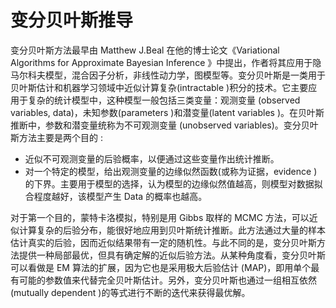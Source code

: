 # 变分贝叶斯推导

变分贝叶斯方法最早由 Matthew J.Beal 在他的博士论文《Variational Algorithms for Approximate Bayesian Inference 》中提出，作者将其应用于隐马尔科夫模型，混合因子分析，非线性动力学，图模型等。变分贝叶斯是一类用于贝叶斯估计和机器学习领域中近似计算复杂\(intractable \)积分的技术。它主要应用于复杂的统计模型中，这种模型一般包括三类变量：观测变量 \(observed variables, data\)，未知参数\(parameters \)和潜变量\(latent variables \)。在贝叶斯推断中，参数和潜变量统称为不可观测变量 \(unobserved variables\)。变分贝叶斯方法主要是两个目的 :

* 近似不可观测变量的后验概率，以便通过这些变量作出统计推断。
* 对一个特定的模型，给出观测变量的边缘似然函数\(或称为证据，evidence \)的下界。主要用于模型的选择，认为模型的边缘似然值越高，则模型对数据拟合程度越好，该模型产生 Data 的概率也越高。

对于第一个目的，蒙特卡洛模拟，特别是用 Gibbs 取样的 MCMC 方法，可以近似计算复杂的后验分布，能很好地应用到贝叶斯统计推断。此方法通过大量的样本估计真实的后验，因而近似结果带有一定的随机性。与此不同的是，变分贝叶斯方法提供一种局部最优，但具有确定解的近似后验方法。从某种角度看，变分贝叶斯可以看做是 EM 算法的扩展，因为它也是采用极大后验估计 \(MAP\)，即用单个最有可能的参数值来代替完全贝叶斯估计。另外，变分贝叶斯也通过一组相互依然\(mutually dependent \)的等式进行不断的迭代来获得最优解。

